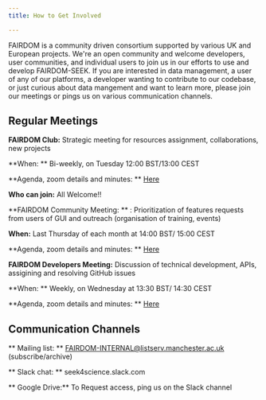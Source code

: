 ```yaml
---
title: How to Get Involved

---
```



FAIRDOM is a community driven consortium supported by various UK and European projects. We're an open community and welcome developers, user communities, 
and individual users to join us in our efforts to use and develop FAIRDOM-SEEK.
If you are interested in data management, a user of any of our platforms, a developer wanting to contribute to our codebase, or just curious about data mangement and want to learn more, 
please join our meetings or pings us on various communication channels.

## Regular Meetings 

**FAIRDOM Club:** Strategic meeting for resources assignment, collaborations, new projects

**When: **  Bi-weekly, on Tuesday 12:00 BST/13:00 CEST

**Agenda, zoom details and minutes: ** [Here](https://docs.google.com/document/d/1HQPiXilOoNVqazvi_ktPq7fDKN_kv_tDzBFMkZ8NFHo/edit)

**Who can join:** All Welcome!!


**FAIRDOM Community Meeting: **  : Prioritization of features requests from users of GUI and outreach (organisation of training, events)

**When:** Last Thursday of each month at 14:00 BST/ 15:00 CEST

**Agenda, zoom details and minutes: **  [Here](https://docs.google.com/document/d/1tjWlIrbRXUqlqSEyu1Wnwk3sUVnc4dfhFpNM_TVWuao/edit)


**FAIRDOM Developers Meeting:** Discussion of technical development, APIs, assigining and resolving GitHub issues

**When: **  Weekly, on Wednesday at 13:30 BST/ 14:30 CEST

**Agenda, zoom details and minutes: ** [Here](https://docs.google.com/document/d/1wgkwom_tqZRinJnll-KteYn8L7UxQBAvh0fbY1tDboo/edit)


## Communication Channels 

** Mailing list: ** FAIRDOM-INTERNAL@listserv.manchester.ac.uk (subscribe/archive)

** Slack chat: ** seek4science.slack.com

** Google Drive:** To Request access, ping us on the Slack channel
